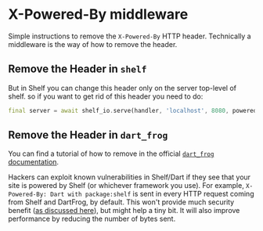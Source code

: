 # X-Powered-By middleware

Simple instructions to remove the `X-Powered-By` HTTP header.
Technically a middleware is the way of how to remove the header.

## Remove the Header in `shelf`

But in Shelf you can change this header only on the server top-level of shelf.
so if you want to get rid of this header you need to do:

```dart
final server = await shelf_io.serve(handler, 'localhost', 8080, poweredByHeader: null);
```

## Remove the Header in `dart_frog`

You can find a tutorial of how to remove in the official [`dart_frog` documentation](https://dartfrog.vgv.dev/docs/advanced/powered_by_header#removing-the-x-powered-by-header).

Hackers can exploit known vulnerabilities in Shelf/Dart if they see that your site is powered by Shelf (or whichever framework you use). For example, `X-Powered-By: Dart with package:shelf` is sent in every HTTP request coming from Shelf and DartFrog, by default. This won't provide much security benefit ([as discussed here](https://github.com/expressjs/express/pull/2813#issuecomment-159270428)), but might help a tiny bit. It will also improve performance by reducing the number of bytes sent.
